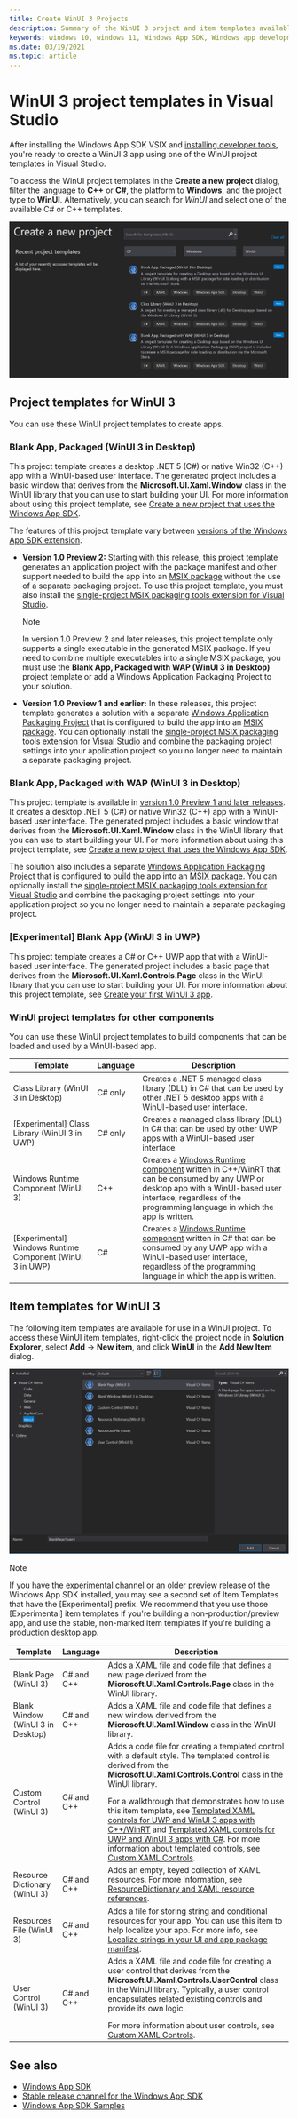 ```yaml
---
title: Create WinUI 3 Projects
description: Summary of the WinUI 3 project and item templates available in Visual Studio. 
keywords: windows 10, windows 11, Windows App SDK, Windows app development platform, desktop development, win32, WinRT, uwp, toolkit sdk, winui, Windows UI Library
ms.date: 03/19/2021
ms.topic: article
---
```


# WinUI 3 project templates in Visual Studio

After installing the Windows App SDK VSIX and [installing developer tools](../../windows-app-sdk/set-up-your-development-environment.md), you're ready to create a WinUI 3 app using one of the WinUI project templates in Visual Studio. 

To access the WinUI project templates in the **Create a new project** dialog, filter the language to **C++** or **C#**, the platform to **Windows**, and the project type to **WinUI**. Alternatively, you can search for *WinUI* and select one of the available C# or C++ templates.

![WinUI project templates](images/WinUI3-csharp-newproject-1.0-later.png)

## Project templates for WinUI 3

You can use these WinUI project templates to create apps.

### Blank App, Packaged (WinUI 3 in Desktop)

This project template creates a desktop .NET 5 (C#) or native Win32 (C++) app with a WinUI-based user interface. The generated project includes a basic window that derives from the **Microsoft.UI.Xaml.Window** class in the WinUI library that you can use to start building your UI. For more information about using this project template, see [Create a new project that uses the Windows App SDK](create-your-first-winui3-app.md).

The features of this project template vary between [versions of the Windows App SDK extension](../../windows-app-sdk/downloads.md).

- **Version 1.0 Preview 2:** Starting with this release, this project template generates an application project with the package manifest and other support needed to build the app into an [MSIX package](/windows/msix/overview) without the use of a separate packaging project. To use this project template, you must also install the [single-project MSIX packaging tools extension for Visual Studio](../../windows-app-sdk/single-project-msix.md).

    > [!NOTE]
    > In version 1.0 Preview 2 and later releases, this project template only supports a single executable in the generated MSIX package. If you need to combine multiple executables into a single MSIX package, you must use the **Blank App, Packaged with WAP (WinUI 3 in Desktop)** project template or add a Windows Application Packaging Project to your solution.

- **Version 1.0 Preview 1 and earlier:** In these releases, this project template generates a solution with a separate [Windows Application Packaging Project](/windows/msix/desktop/desktop-to-uwp-packaging-dot-net) that is configured to build the app into an [MSIX package](/windows/msix/overview). You can optionally install the [single-project MSIX packaging tools extension for Visual Studio](../../windows-app-sdk/single-project-msix.md) and combine the packaging project settings into your application project so you no longer need to maintain a separate packaging project.

### Blank App, Packaged with WAP (WinUI 3 in Desktop)

This project template is available in [version 1.0 Preview 1 and later releases](../../windows-app-sdk/downloads.md). It creates a desktop .NET 5 (C#) or native Win32 (C++) app with a WinUI-based user interface. The generated project includes a basic window that derives from the **Microsoft.UI.Xaml.Window** class in the WinUI library that you can use to start building your UI. For more information about using this project template, see [Create a new project that uses the Windows App SDK](create-your-first-winui3-app.md).

The solution also includes a separate [Windows Application Packaging Project](/windows/msix/desktop/desktop-to-uwp-packaging-dot-net) that is configured to build the app into an [MSIX package](/windows/msix/overview). You can optionally install the [single-project MSIX packaging tools extension for Visual Studio](../../windows-app-sdk/single-project-msix.md) and combine the packaging project settings into your application project so you no longer need to maintain a separate packaging project.

### [Experimental] Blank App (WinUI 3 in UWP)

This project template creates a C# or C++ UWP app that with a WinUI-based user interface. The generated project includes a basic page that derives from the **Microsoft.UI.Xaml.Controls.Page** class in the WinUI library that you can use to start building your UI. For more information about this project template, see [Create your first WinUI 3 app](create-your-first-winui3-app.md).

### WinUI project templates for other components

You can use these WinUI project templates to build components that can be loaded and used by a WinUI-based app.

| Template | Language | Description |
|----------|----------|-------------|
| Class Library (WinUI 3 in Desktop) | C# only | Creates a .NET 5 managed class library (DLL) in C# that can be used by other .NET 5 desktop apps with a WinUI-based user interface.  |
| [Experimental] Class Library (WinUI 3 in UWP)  | C# only | Creates a managed class library (DLL) in C# that can be used by other UWP apps with a WinUI-based user interface. |
| Windows Runtime Component (WinUI 3) | C++ | Creates a [Windows Runtime component](/windows/uwp/winrt-components/) written in C++/WinRT that can be consumed by any UWP or desktop app with a WinUI-based user interface, regardless of the programming language in which the app is written. |
| [Experimental] Windows Runtime Component (WinUI 3 in UWP) | C# | Creates a [Windows Runtime component](/windows/uwp/winrt-components/) written in C# that can be consumed by any UWP app with a WinUI-based user interface, regardless of the programming language in which the app is written. |

## Item templates for WinUI 3

The following item templates are available for use in a WinUI project. To access these WinUI item templates, right-click the project node in **Solution Explorer**, select **Add** -> **New item**, and click **WinUI** in the **Add New Item** dialog.

![WinUI item templates](images/winui3-addnewitem.png)

> [!NOTE]
> If you have the [experimental channel](../../windows-app-sdk/experimental-channel.md) or an older preview release of the Windows App SDK installed, you may see a second set of Item Templates that have the [Experimental] prefix. We recommend that you use those [Experimental] item templates if you're building a non-production/preview app, and use the stable, non-marked item templates if you're building a production desktop app.

| Template | Language | Description |
|----------|----------|-------------|
| Blank Page (WinUI 3) | C# and C++ | Adds a XAML file and code file that defines a new page derived from the **Microsoft.UI.Xaml.Controls.Page** class in the WinUI library. |
| Blank Window (WinUI 3 in Desktop) | C# and C++ | Adds a XAML file and code file that defines a new window derived from the **Microsoft.UI.Xaml.Window** class in the WinUI library. |
| Custom Control (WinUI 3) | C# and C++ | Adds a code file for creating a templated control with a default style. The templated control is derived from the **Microsoft.UI.Xaml.Controls.Control** class in the WinUI library.<p></p>For a walkthrough that demonstrates how to use this item template, see [Templated XAML controls for UWP and WinUI 3 apps with C++/WinRT](xaml-templated-controls-cppwinrt-winui-3.md) and [Templated XAML controls for UWP and WinUI 3 apps with C#](xaml-templated-controls-csharp-winui-3.md). For more information about templated controls, see [Custom XAML Controls](/archive/msdn-magazine/2019/may/xaml-custom-xaml-controls). |
| Resource Dictionary (WinUI 3) | C# and C++ | Adds an empty, keyed collection of XAML resources. For more information, see [ResourceDictionary and XAML resource references](/windows/apps/design/style/xaml-resource-dictionary). |
| Resources File (WinUI 3) | C# and C++ | Adds a file for storing string and conditional resources for your app. You can use this item to help localize your app. For more info, see [Localize strings in your UI and app package manifest](/windows/uwp/app-resources/localize-strings-ui-manifest). |
| User Control (WinUI 3) | C# and C++ | Adds a XAML file and code file for creating a user control that derives from the **Microsoft.UI.Xaml.Controls.UserControl** class in the WinUI library. Typically, a user control encapsulates related existing controls and provide its own logic.<p></p>For more information about user controls, see [Custom XAML Controls](/archive/msdn-magazine/2019/may/xaml-custom-xaml-controls). |

## See also

- [Windows App SDK](../../windows-app-sdk/index.md)
- [Stable release channel for the Windows App SDK](../../windows-app-sdk/stable-channel.md)
- [Windows App SDK Samples](https://github.com/microsoft/WindowsAppSDK-Samples)
